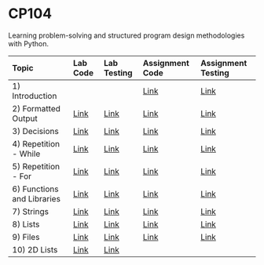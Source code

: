 # CP104
Learning problem-solving and structured program design methodologies with Python.

| Topic | Lab Code | Lab Testing | Assignment Code | Assignment Testing |
| :------------- |:-------------|:-------------|:-----|:-----|
| 1) Introduction |  |  | [Link](https://github.com/f43154/CP104/blob/master/Assignment01.py) |[Link](https://github.com/f43154/CP104/blob/master/Assignment01_Output) 
| 2) Formatted Output | [Link](https://github.com/f43154/CP104/blob/master/Lab02_FormattedOutput.py) | [Link](https://github.com/f43154/CP104/blob/master/Lab02_FormattedOutput_Testing) | [Link](https://github.com/f43154/CP104/blob/master/Assignment02.py) | [Link](https://github.com/f43154/CP104/blob/master/Assignment02_Output)
| 3) Decisions | [Link](https://github.com/f43154/CP104/blob/master/Lab03_Decisions.py) | [Link](https://github.com/f43154/CP104/blob/master/Lab03_Decisions_Testing) | [Link](https://github.com/f43154/CP104/blob/master/Assignment03.py) | [Link](https://github.com/f43154/CP104/blob/master/Assignment03_Output) |
| 4) Repetition - While | [Link](https://github.com/f43154/CP104/blob/master/Lab04_RepetitionWhile.py) | [Link](https://github.com/f43154/CP104/blob/master/Lab04_RepetitionWhile_Testing) | [Link](https://github.com/f43154/CP104/blob/master/Assignment04.py) | [Link](https://github.com/f43154/CP104/blob/master/Assignment04_Output) |
| 5) Repetition - For | [Link](https://github.com/f43154/CP104/blob/master/Lab05_RepetitionFor.py) | [Link](https://github.com/f43154/CP104/blob/master/Lab05_RepetitionFor_Testing) | [Link](https://github.com/f43154/CP104/blob/master/Assignment05.py) | [Link](https://github.com/f43154/CP104/blob/master/Assignment05_Output) |
| 6) Functions and Libraries | [Link](https://github.com/f43154/CP104/blob/master/Lab06_Functions.py) | [Link](https://github.com/f43154/CP104/blob/master/Lab06_Functions_Testing) | [Link](https://github.com/f43154/CP104/blob/master/Assignment06.py) | [Link](https://github.com/f43154/CP104/blob/master/Assignment06_Output) |
| 7) Strings | [Link](https://github.com/f43154/CP104/blob/master/Lab07_Strings.py) | [Link](https://github.com/f43154/CP104/blob/master/Lab07_Strings_Testing) | [Link](https://github.com/f43154/CP104/blob/master/Assignment07.py) | [Link](https://github.com/f43154/CP104/blob/master/Assignment07_Output) |
| 8) Lists | [Link](https://github.com/f43154/CP104/blob/master/Lab08_Lists.py) | [Link](https://github.com/f43154/CP104/blob/master/Lab08_Lists_Testing) | [Link](https://github.com/f43154/CP104/blob/master/Assignment08.py) | [Link](https://github.com/f43154/CP104/blob/master/Assignment08_Testing) |
| 9) Files | [Link](https://github.com/f43154/CP104/blob/master/Lab09_Files.py) | [Link](https://github.com/f43154/CP104/blob/master/Lab09_Files_Testing.py) | [Link](https://github.com/f43154/Computer-Science-104/blob/master/Assignment09.py) | [Link](https://github.com/f43154/Computer-Science-104/blob/master/Assignment09_Testing) |
| 10) 2D Lists | [Link](https://github.com/f43154/Computer-Science-104/blob/master/Lab10_2DLists.py) | [Link](https://github.com/f43154/Computer-Science-104/blob/master/Lab10_2DLists_Testing) |  |  |
